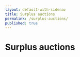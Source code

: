 ```yaml
---
layout: default-with-sidenav
title: Surplus auctions
permalink: /surplus-auctions/
published: true
---
```

# Surplus auctions
